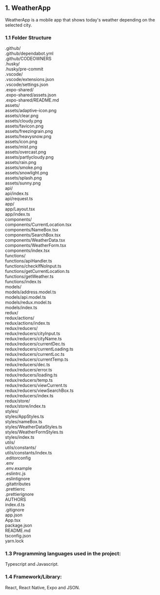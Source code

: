 ## 1. WeatherApp
WeatherApp is a mobile app that shows today's weather depending on the selected city. <br />

### 1.1 Folder Structure
.github/ <br />
.github/dependabot.yml <br />
.github/CODEOWNERS <br />
.husky/ <br />
.husky/pre-commit <br />
.vscode/ <br />
.vscode/extensions.json <br />
.vscode/settings.json <br />
.expo-shared/ <br />
.expo-shared/assets.json <br />
.expo-shared/README.md <br />
assets/ <br />
assets/adaptive-icon.png <br />
assets/clear.png <br />
assets/cloudy.png <br />
assets/favicon.png <br />
assets/freezingrain.png <br />
assets/heavysnow.png <br />
assets/icon.png <br />
assets/mist.png <br />
assets/overcast.png <br />
assets/partlycloudy.png <br />
assets/rain.png <br />
assets/smoke.png <br />
assets/snowlight.png <br />
assets/splash.png <br />
assets/sunny.png <br />
api/ <br >
api/index.ts <br >
api/request.ts <br >
app/ <br />
app/Layout.tsx <br />
app/index.ts <br />
components/ <br />
components/CurrentLocation.tsx <br />
components/NameBox.tsx <br />
components/SearchBox.tsx <br />
components/WeatherData.tsx <br />
components/WeatherForm.tsx <br />
components/index.tsx <br />
functions/ <br />
functions/apiHandler.ts <br />
functions/checkIfNoInput.ts <br />
functions/getCurrentLocation.ts <br />
functions/getWeather.ts <br />
functions/index.ts <br />
models/ <br />
models/address.model.ts <br />
models/api.model.ts <br />
models/redux.model.ts <br />
models/index.ts <br />
redux/ <br />
redux/actions/ <br />
redux/actions/index.ts <br />
redux/reducers/ <br />
redux/reducers/cityInput.ts <br />
redux/reducers/cityName.ts <br />
redux/reducers/currentDec.ts <br />
redux/reducers/currentLoading.ts <br />
redux/reducers/currentLoc.ts <br />
redux/reducers/currentTemp.ts <br />
redux/reducers/dec.ts <br />
redux/reducers/error.ts <br />
redux/reducers/loading.ts <br />
redux/reducers/temp.ts <br />
redux/reducers/viewCurrent.ts <br />
redux/reducers/viewSearchBox.ts <br />
redux/reducers/index.ts <br />
redux/store/ <br />
redux/store/index.ts <br />
styles/ <br />
styles/AppStyles.ts <br />
styles/nameBox.ts <br />
styles/WeatherDataStyles.ts <br />
styles/WeatherFormStyles.ts <br />
styles/index.ts <br />
utils/ <br />
utils/constants/ <br />
utils/constants/index.ts <br />
.editorconfig <br />
.env <br />
.env.example <br />
.eslintrc.js <br />
.eslintignore <br />
.gitattributes <br />
.prettierrc <br />
.prettierignore <br />
AUTHORS <br />
index.d.ts <br />
.gitignore <br />
app.json <br />
App.tsx <br />
package.json <br />
README.md <br />
tsconfig.json <br />
yarn.lock <br />

### 1.3 Programming languages ​​used in the project:
Typescript and Javascript. <br />

### 1.4 Framework/Library:
React, React Native, Expo and JSON. <br />
